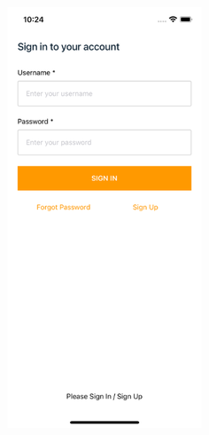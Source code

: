 

<p align="center">
  <img src="https://github.com/hernanspc/auth-aws-amplify/blob/main/src/assets/shots/screen1.png" width="350" title="hover text">
</p>